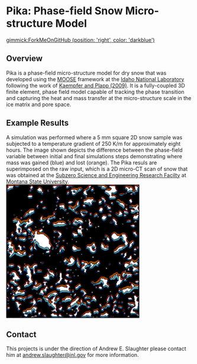# Pika: Phase-field Snow Micro-structure Model

[gimmick:ForkMeOnGitHub (position: 'right', color: 'darkblue')
](http://www.github.com/idaholab/pika)


## Overview
Pika is a phase-field micro-structure model for dry snow that was developed using the [MOOSE](https://www.mooseframework.org) framework at the [Idaho National Laboratory](https://www.inl.gov) following the work of [Kaempfer and Plapp (2009)](http://journals.aps.org/pre/abstract/10.1103/PhysRevE.79.031502). It is a fully-coupled 3D finite element, phase field model capable of tracking the phase transition and capturing the heat and mass transfer at the micro-structure scale in the ice matrix and pore space.

## Example Results
A simulation was performed where a 5 mm square 2D snow sample was subjected to a temperature gradient of 250 K/m for approximately eight hours. The image shown depicts the difference between the phase-field variable between initial and final simulations steps demonstrating where mass was gained (blue) and lost (orange). The Pika resuls are superimposed on the raw input, which is a 2D micro-CT scan of snow that was obtained at the [Subzero Science and Engineering Research Facilty](http://www.coe.montana.edu/ce/subzero) at [Montana State University](http://www.montana.edu).
![Pika 2D Simulation](images/snow_2d_gain_loss.png)

## Contact
This projects is under the direction of Andrew E. Slaughter please contact him at andrew.slaughter@inl.gov for more information.
